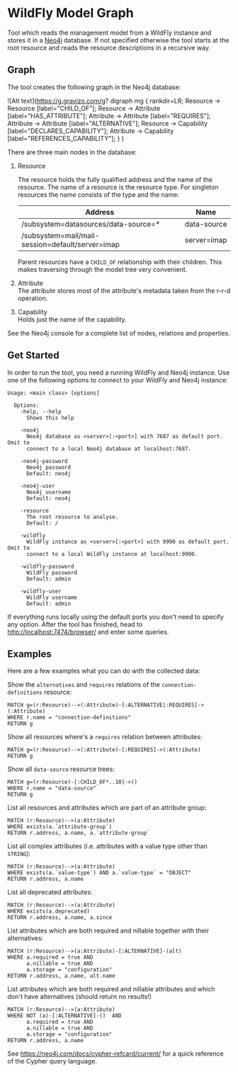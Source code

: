 # WildFly Model Graph

Tool which reads the management model from a WildFly instance and stores it in a [Neo4j](https://neo4j.com/) database. If not specified otherwise the tool starts at the root resource and reads the resource descriptions in a recursive way. 

## Graph

The tool creates the following graph in the Neo4j database:

![Alt text](https://g.gravizo.com/g?
 digraph mg {
   rankdir=LR;
   Resource -> Resource [label="CHILD_OF"];
   Resource -> Attribute [label="HAS_ATTRIBUTE"];
   Attribute -> Attribute [label="REQUIRES"];
   Attribute -> Attribute [label="ALTERNATIVE"];
   Resource -> Capability [label="DECLARES_CAPABILITY"];
   Attribute -> Capability [label="REFERENCES_CAPABILITY"];
 }
)

There are three main nodes in the database:

1. Resource
    
    The resource holds the fully qualified address and the name of the resource. The name of a resource is the resource type. For singleton resources the name consists of the type and the name: 

    | Address                                          | Name        |
    |--------------------------------------------------|-------------|
    | /subsystem=datasources/data-source=*             | data-source |
    | /subsystem=mail/mail-session=default/server=imap | server=imap |
    
    Parent resources have a `CHILD_OF` relationship with their children. This makes traversing through the model tree very convenient.

1. Attribute  
The attribute stores most of the attribute's metadata taken from the r-r-d operation.

1. Capability  
Holds just the name of the capability. 

See the Neo4j console for a complete list of nodes, relations and properties. 
 
## Get Started

In order to run the tool, you need a running WildFly and Neo4j instance. Use one of the following options to connect to your WildFly and Neo4j instance:

```
Usage: <main class> [options]

  Options:
    -help, --help
      Shows this help

    -neo4j
      Neo4j database as <server>[:<port>] with 7687 as default port. Omit to 
      connect to a local Neo4j database at localhost:7687.

    -neo4j-password
      Neo4j password
      Default: neo4j

    -neo4j-user
      Neo4j username
      Default: neo4j

    -resource
      The root resource to analyse.
      Default: /

    -wildfly
      WildFly instance as <server>[:<port>] with 9990 as default port. Omit to 
      connect to a local WildFly instance at localhost:9990.

    -wildfly-password
      WildFly password
      Default: admin

    -wildfly-user
      WildFly username
      Default: admin
```

If everything runs locally using the default ports you don't need to specify any option. After the tool has finished, head to [http://localhost:7474/browser/](http://localhost:7474/browser/) and enter some queries. 

## Examples

Here are a few examples what you can do with the collected data:

Show the `alternatives` and `requires` relations of the `connection-definitions` resource:

```cypher
MATCH g=(r:Resource)-->(:Attribute)-[:ALTERNATIVE|:REQUIRES]->(:Attribute) 
WHERE r.name = "connection-definitions" 
RETURN g
```

Show all resources where's a `requires` relation between attributes:

```cypher
MATCH g=(r:Resource)-->(:Attribute)-[:REQUIRES]->(:Attribute) 
RETURN g
```

Show all `data-source` resource trees:

```cypher
MATCH g=(r:Resource)-[:CHILD_OF*..10]->()
WHERE r.name = "data-source"
RETURN g
```

List all resources and attributes which are part of an attribute group:

```cypher
MATCH (r:Resource)-->(a:Attribute) 
WHERE exists(a.`attribute-group`)
RETURN r.address, a.name, a.`attribute-group`
```

List all complex attributes (i.e. attributes with a value type other than `STRING`):

```cypher
MATCH (r:Resource)-->(a:Attribute) 
WHERE exists(a.`value-type`) AND a.`value-type` = "OBJECT"
RETURN r.address, a.name
```

List all deprecated attributes:

```cypher
MATCH (r:Resource)-->(a:Attribute) 
WHERE exists(a.deprecated)
RETURN r.address, a.name, a.since
```

List attributes which are both required and nillable together with their alternatives:

```cypher
MATCH (r:Resource)-->(a:Attribute)-[:ALTERNATIVE]-(alt) 
WHERE a.required = true AND 
      a.nillable = true AND 
      a.storage = "configuration"
RETURN r.address, a.name, alt.name
```

List attributes which are both required and nillable attributes and which don't have alternatives (should return no results!)

```cypher
MATCH (r:Resource)-->(a:Attribute)
WHERE NOT (a)-[:ALTERNATIVE]-()  AND 
      a.required = true AND 
      a.nillable = true AND 
      a.storage = "configuration"
RETURN r.address, a.name
```

See https://neo4j.com/docs/cypher-refcard/current/ for a quick reference of the Cypher query language. 